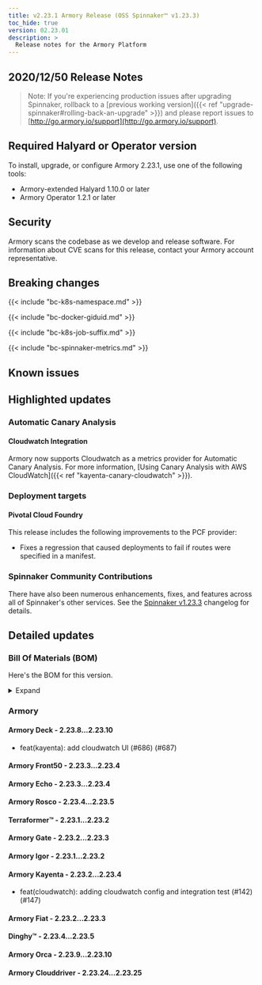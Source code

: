 ```yaml
---
title: v2.23.1 Armory Release (OSS Spinnaker™ v1.23.3)
toc_hide: true
version: 02.23.01
description: >
  Release notes for the Armory Platform
---
```


## 2020/12/50 Release Notes

> Note: If you're experiencing production issues after upgrading Spinnaker, rollback to a [previous working version]({{< ref "upgrade-spinnaker#rolling-back-an-upgrade" >}}) and please report issues to [http://go.armory.io/support](http://go.armory.io/support).
> 
## Required Halyard or Operator version

To install, upgrade, or configure Armory 2.23.1, use one of the following tools:

- Armory-extended Halyard 1.10.0 or later
- Armory Operator 1.2.1 or later

## Security

Armory scans the codebase as we develop and release software. For information about CVE scans for this release, contact your Armory account representative.

## Breaking changes
<!-- Copy/paste from the previous version if there are recent ones. We can drop breaking changes after 3 minor versions. Add new ones from OSS and Armory. -->

{{< include "bc-k8s-namespace.md" >}}

{{< include "bc-docker-giduid.md" >}}

{{< include "bc-k8s-job-suffix.md" >}}

{{< include "bc-spinnaker-metrics.md" >}}

## Known issues
<!-- Copy/paste known issues from the previous version if they're not fixed. Add new ones from OSS and Armory. If there aren't any issues, state that so readers don't think we forgot to fill out this section. -->

## Highlighted updates

<!--
Each item category (such as UI) under here should be an h3 (###). List the following info that service owners should be able to provide:
- Major changes or new features we want to call out for Armory and OSS. Changes should be grouped under end user understandable sections. For example, instead of Deck, use UI. Instead of Fiat, use Permissions.
- Fixes to any known issues from previous versions that we have in release notes. These can all be grouped under a Fixed issues H3.
-->

### Automatic Canary Analysis

#### Cloudwatch Integration

Armory now supports Cloudwatch as a metrics provider for Automatic Canary Analysis. For more information, [Using Canary Analysis with AWS CloudWatch]({{< ref "kayenta-canary-cloudwatch" >}}).

### Deployment targets

#### Pivotal Cloud Foundry

This release includes the following improvements to the PCF provider:

* Fixes a regression that caused deployments to fail if routes were specified in a manifest.

###  Spinnaker Community Contributions

There have also been numerous enhancements, fixes, and features across all of Spinnaker's other services. See the
[Spinnaker v1.23.3](https://www.spinnaker.io/community/releases/versions/1-23-3-changelog) changelog for details.

## Detailed updates

### Bill Of Materials (BOM)

Here's the BOM for this version.
<details><summary>Expand</summary>
<pre class="highlight">
<code>version: 2.23.1
timestamp: "2020-12-02 17:23:41"
services:
    clouddriver:
        commit: dc4839bf
        version: 2.23.25
    deck:
        commit: 7fa4d3d1
        version: 2.23.10
    dinghy:
        commit: b05c28f9
        version: 2.23.5
    echo:
        commit: 0be27822
        version: 2.23.4
    fiat:
        commit: 6ef30d9d
        version: 2.23.3
    front50:
        commit: 9cd8f0e4
        version: 2.23.4
    gate:
        commit: d25c8e6e
        version: 2.23.3
    igor:
        commit: 215616fa
        version: 2.23.2
    kayenta:
        commit: 55ab67c5
        version: 2.23.4
    monitoring-daemon:
        version: 2.23.0
    monitoring-third-party:
        version: 2.23.0
    orca:
        commit: "19346318"
        version: 2.23.10
    rosco:
        commit: d7012b41
        version: 2.23.5
    terraformer:
        commit: da937fcf
        version: 2.23.2
dependencies:
    redis:
        version: 2:2.8.4-2
artifactSources:
    dockerRegistry: docker.io/armory
</code>
</pre>
</details>

### Armory


#### Armory Deck - 2.23.8...2.23.10

  - feat(kayenta): add cloudwatch UI (#686) (#687)

#### Armory Front50 - 2.23.3...2.23.4


#### Armory Echo - 2.23.3...2.23.4


#### Armory Rosco - 2.23.4...2.23.5


#### Terraformer™ - 2.23.1...2.23.2


#### Armory Gate - 2.23.2...2.23.3


#### Armory Igor - 2.23.1...2.23.2


#### Armory Kayenta - 2.23.2...2.23.4

  - feat(cloudwatch): adding cloudwatch config and integration test (#142) (#147)

#### Armory Fiat - 2.23.2...2.23.3


#### Dinghy™ - 2.23.4...2.23.5


#### Armory Orca - 2.23.9...2.23.10


#### Armory Clouddriver - 2.23.24...2.23.25

